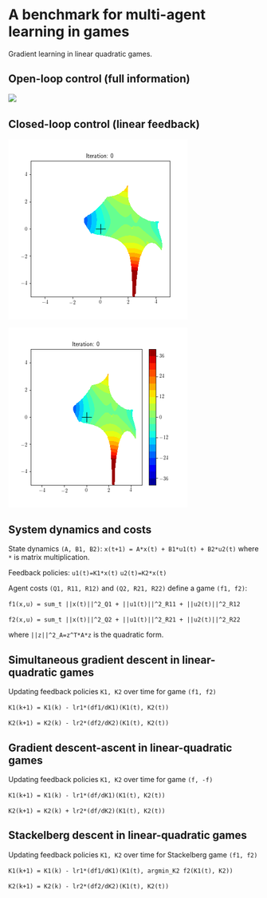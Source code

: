 



# A benchmark for multi-agent learning in games
Gradient learning in linear quadratic games.

## Open-loop control (full information)
![](https://raw.githubusercontent.com/bchasnov/linear-quadratic-games/master/figs/openloop.gif)

## Closed-loop control (linear feedback)
![](https://raw.githubusercontent.com/bchasnov/linear-quadratic-games/master/notebooks/lqr-tau-simgrad-leave.gif?token=AAT7GEJVUEDDD3WVEZN343TAEX7VE)

![](https://raw.githubusercontent.com/bchasnov/linear-quadratic-games/master/notebooks/lqr-simgrad-leave.gif?token=AAT7GEIPZMP5LJIMZ6ZD4TTAEX7Q4)

## System dynamics and costs
State dynamics `(A, B1, B2)`:
`x(t+1) = A*x(t) + B1*u1(t) + B2*u2(t)`
where `*` is matrix multiplication.

Feedback policies:
`u1(t)=K1*x(t)`
`u2(t)=K2*x(t)`

Agent costs `(Q1, R11, R12)` and `(Q2, R21, R22)` define a game `(f1, f2)`:

`f1(x,u) = sum_t ||x(t)||^2_Q1 + ||u1(t)||^2_R11 + ||u2(t)||^2_R12`

`f2(x,u) = sum_t ||x(t)||^2_Q2 + ||u1(t)||^2_R21 + ||u2(t)||^2_R22`

where `||z||^2_A=z^T*A*z` is the quadratic form.

## Simultaneous gradient descent in linear-quadratic games

Updating feedback policies `K1, K2` over time for game `(f1, f2)`

`K1(k+1) = K1(k) - lr1*(df1/dK1)(K1(t), K2(t))`

`K2(k+1) = K2(k) - lr2*(df2/dK2)(K1(t), K2(t))`

## Gradient descent-ascent in linear-quadratic games

Updating feedback policies `K1, K2` over time for game `(f, -f)`

`K1(k+1) = K1(k) - lr1*(df/dK1)(K1(t), K2(t))`

`K2(k+1) = K2(k) + lr2*(df/dK2)(K1(t), K2(t))`

## Stackelberg descent in linear-quadratic games

Updating feedback policies `K1, K2` over time for Stackelberg game `(f1, f2)`

`K1(k+1) = K1(k) - lr1*(df1/dK1)(K1(t), argmin_K2 f2(K1(t), K2))`

`K2(k+1) = K2(k) - lr2*(df2/dK2)(K1(t), K2(t))`
